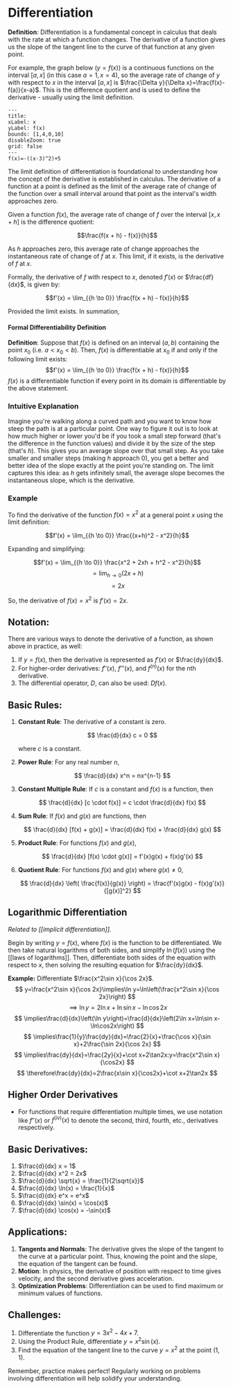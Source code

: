 # Differentiation

**Definition**: Differentiation is a fundamental concept in calculus that deals with the rate at which a function changes. The derivative of a function gives us the slope of the tangent line to the curve of that function at any given point.

For example, the graph below ($y=f(x)$) is a continuous functions on the interval $[a,x]$ (in this case $a=1,x=4$), so the average rate of change of $y$ with respect to $x$ in the interval $[a,x]$ is $\frac{\Delta y}{\Delta x}=\frac{f(x)-f(a)}{x-a}$. This is the difference quotient and is used to define the derivative - usually using the limit definition.

```functionplot
---
title: 
xLabel: x
yLabel: f(x)
bounds: [1,4,0,10]
disableZoom: true
grid: false
---
f(x)=-((x-3)^2)+5
```

The limit definition of differentiation is foundational to understanding how the concept of the derivative is established in calculus. The derivative of a function at a point is defined as the limit of the average rate of change of the function over a small interval around that point as the interval's width approaches zero.

Given a function $f(x)$, the average rate of change of $f$ over the interval $[x, x + h]$ is the difference quotient:

$$\frac{f(x + h) - f(x)}{h}$$

As $h$ approaches zero, this average rate of change approaches the instantaneous rate of change of $f$ at $x$. This limit, if it exists, is the derivative of $f$ at $x$.

Formally, the derivative of $f$ with respect to $x$, denoted $f'(x)$ or $\frac{df}{dx}$, is given by:

$$f'(x) = \lim_{{h \to 0}} \frac{f(x + h) - f(x)}{h}$$

Provided the limit exists. In summation,
#### Formal Differentiability Definition
**Definition**: Suppose that $f(x)$ is defined on an interval $(a,b)$ containing the point $x_0$ (i.e. $a<x_0<b$). Then, $f(x)$ is differentiable at $x_0$ if and only if the following limit exists:
$$f'(x) = \lim_{{h \to 0}} \frac{f(x + h) - f(x)}{h}$$
$f(x)$ is a differentiable function if every point in its domain is differentiable by the above statement.
### Intuitive Explanation

Imagine you're walking along a curved path and you want to know how steep the path is at a particular point. One way to figure it out is to look at how much higher or lower you'd be if you took a small step forward (that's the difference in the function values) and divide it by the size of the step (that's $h$). This gives you an average slope over that small step. As you take smaller and smaller steps (making $h$ approach 0), you get a better and better idea of the slope exactly at the point you're standing on. The limit captures this idea: as $h$ gets infinitely small, the average slope becomes the instantaneous slope, which is the derivative.

### Example

To find the derivative of the function $f(x) = x^2$ at a general point $x$ using the limit definition:

$$f'(x) = \lim_{{h \to 0}} \frac{(x+h)^2 - x^2}{h}$$

Expanding and simplifying:

$$f'(x) = \lim_{{h \to 0}} \frac{x^2 + 2xh + h^2 - x^2}{h}$$
$$= \lim_{{h \to 0}} (2x + h)$$
$$= 2x$$

So, the derivative of $f(x) = x^2$ is $f'(x) = 2x$.

## Notation:

There are various ways to denote the derivative of a function, as shown above in practice, as well:

1. If $y = f(x)$, then the derivative is represented as $f'(x)$ or $\frac{dy}{dx}$.
2. For higher-order derivatives: $f''(x)$, $f'''(x)$, and $f^{(n)}(x)$ for the nth derivative.
3. The differential operator, $D$, can also be used: $Df(x)$.

## Basic Rules:

1. **Constant Rule**: The derivative of a constant is zero.
   
   $$ \frac{d}{dx} c = 0 $$

   where $c$ is a constant.

2. **Power Rule**: For any real number $n$,

   $$ \frac{d}{dx} x^n = nx^{n-1} $$

3. **Constant Multiple Rule**: If $c$ is a constant and $f(x)$ is a function, then

   $$ \frac{d}{dx} [c \cdot f(x)] = c \cdot \frac{d}{dx} f(x) $$

4. **Sum Rule**: If $f(x)$ and $g(x)$ are functions, then

   $$ \frac{d}{dx} [f(x) + g(x)] = \frac{d}{dx} f(x) + \frac{d}{dx} g(x) $$

5. **Product Rule**: For functions $f(x)$ and $g(x)$,

   $$ \frac{d}{dx} [f(x) \cdot g(x)] = f'(x)g(x) + f(x)g'(x) $$

6. **Quotient Rule**: For functions $f(x)$ and $g(x)$ where $g(x) \neq 0$,

   $$ \frac{d}{dx} \left( \frac{f(x)}{g(x)} \right) = \frac{f'(x)g(x) - f(x)g'(x)}{[g(x)]^2} $$


## Logarithmic Differentiation
*Related to [[implicit differentiation]].*

Begin by writing $y=f(x)$, where $f(x)$ is the function to be differentiated. We then take natural logarithms of both sides, and simplify $\ln(f(x))$ using the [[laws of logarithms]]. Then, differentiate both sides of the equation with respect to $x$, then solving the resulting equation for $\frac{dy}{dx}$.

**Example:** Differentiate $\frac{x^2\sin x}{\cos 2x}$.
$$
y=\frac{x^2\sin x}{\cos 2x}\implies\ln y=\ln\left(\frac{x^2\sin x}{\cos 2x}\right)
$$
$$
\implies \ln y=2\ln x+\ln \sin x-\ln\cos2x
$$
$$
\implies\frac{d}{dx}\left(\ln y\right)=\frac{d}{dx}\left(2\ln x+\ln\sin x-\ln\cos2x\right)
$$
$$
\implies\frac{1}{y}\frac{dy}{dx}=\frac{2}{x}+\frac{\cos x}{\sin x}+2\frac{\sin 2x}{\cos 2x}
$$
$$
\implies\frac{dy}{dx}=\frac{2y}{x}+\cot x+2\tan2x:y=\frac{x^2\sin x}{\cos2x}
$$
$$
\therefore\frac{dy}{dx}=2\frac{x\sin x}{\cos2x}+\cot x+2\tan2x
$$
## Higher Order Derivatives
- For functions that require differentiation multiple times, we use notation like $f''(x)$ or $f^{(iv)}(x)$ to denote the second, third, fourth, etc., derivatives respectively.
## Basic Derivatives:

1. $\frac{d}{dx} x = 1$
2. $\frac{d}{dx} x^2 = 2x$
3. $\frac{d}{dx} \sqrt{x} = \frac{1}{2\sqrt{x}}$
4. $\frac{d}{dx} \ln(x) = \frac{1}{x}$
5. $\frac{d}{dx} e^x = e^x$
6. $\frac{d}{dx} \sin(x) = \cos(x)$
7. $\frac{d}{dx} \cos(x) = -\sin(x)$

## Applications:

1. **Tangents and Normals**: The derivative gives the slope of the tangent to the curve at a particular point. Thus, knowing the point and the slope, the equation of the tangent can be found.
2. **Motion**: In physics, the derivative of position with respect to time gives velocity, and the second derivative gives acceleration.
3. **Optimization Problems**: Differentiation can be used to find maximum or minimum values of functions.

## Challenges:

1. Differentiate the function $y = 3x^2 - 4x + 7$.
2. Using the Product Rule, differentiate $y = x^2 \sin(x)$.
3. Find the equation of the tangent line to the curve $y = x^2$ at the point $(1,1)$.

Remember, practice makes perfect! Regularly working on problems involving differentiation will help solidify your understanding.